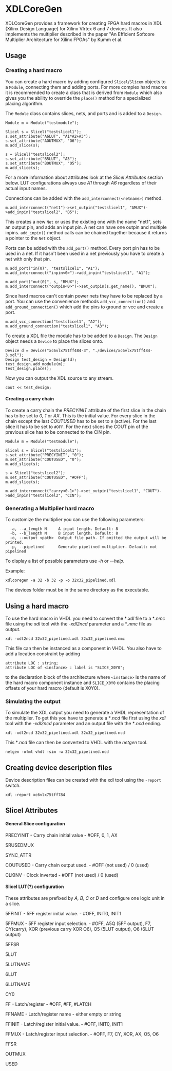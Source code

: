 # XDLCoreGen
XDLCoreGen provides a framework for creating FPGA hard macros in XDL (Xilinx Design Language) for Xilinx VIrtex 6 and 7 devices.
It also implements the multiplier described in the paper "An Efficient Softcore Multiplier Architecture for Xilinx FPGAs" by Kumm et al.

## Usage
### Creating a hard macro
You can create a hard macro by adding configured `Slicel`/`Slicem` objects to a `Module`, connecting them and adding ports.
For more complex hard macros it is recommended to create a class that is derived from `Module` which also gives you the ability
to override the `place()` method for a specialized placing algorithm.

The `Module` class contains slices, nets, and ports and is added to a `Design`.

```
Module m = Module("testmodule");

Slicel s = Slicel("testslicel1");
s.set_attribute("A6LUT", "A1*A2+A3");
s.set_attribute("AOUTMUX", "O6");
m.add_slice(s);

s = Slicel("testslicel2");
s.set_attribute("B5LUT", "A5");
s.set_attribute("BOUTMUX", "O5");
m.add_slice(s);
```
For a more information about attributes look at the *Slicel Attributes* section below.
LUT configurations always use *A1* through *A6* regardless of their actual input names.

Connections can be added with the `add_interconnect(<netname>)` method.

```
m.add_interconnect("net1")->set_outpin("testslicel1", "AMUX")->add_inpin("testslicel2", "B5");
```
This creates a new `Net` or uses the existing one with the name "net1", sets an output pin, and adds an input pin.
A net can have one outpin and multiple inpins.
`add_inpin()` method calls can be chained together because it returns a pointer to the `Net` object.


Ports can be added with the `add_port()` method. Every port pin has to be used in a net. If it hasn't been used in a net previously you have to create a net with only that pin.
```
m.add_port("in(0)", "testslicel1", "A1");
m.add_interconnect("inpin<0>")->add_inpin("testslicel1", "A1");

m.add_port("out(0)", s, "BMUX");
m.add_interconnect("outpin<0>")->set_outpin(s.get_name(), "BMUX");
```

Since hard macros can't contain power nets they have to be replaced by a port. You can use the convenience methods
`add_vcc_connection()` and `add_ground_connection()` which add the pins to ground or vcc and create a port.
```
m.add_vcc_connection("testslicel1", "A2");
m.add_ground_connection("testslicel1", "A3");
```


To create a XDL file the module has to be added to a `Design`. The `Design` object needs a `Device` to place the slices onto.
```
Device d = Device("xc6vlx75tff484-3", "./devices/xc6vlx75tff484-3.xdl");
Design test_design = Design(d);
test_design.add_module(m);
test_design.place();
```

Now you can output the XDL source to any stream.

```
cout << test_design;
```

#### Creating a carry chain
To create a carry chain the *PRECYINIT* attribute of the first slice in the chain has to be set to *0, 1* or *AX*. This is the initial value.
For every slice in the chain except the last *COUTUSED* has to be set to `0` (active). For the last slice it has to be set to `#OFF`.
For the next slices the COUT pin of the previous slice has to be connected to the CIN pin.

```
Module m = Module("testmodule");

Slicel s = Slicel("testslicel1");
s.set_attribute("PRECYINIT", "0");
m.set_attribute("COUTUSED", "0");
m.add_slice(s);

s = Slicel("testslicel2");
m.set_attribute("COUTUSED", "#OFF");
m.add_slice(s);

m.add_interconnect("carry<0-1>")->set_outpin("testslicel1", "COUT")->add_inpin("testslicel2", "CIN");
```


### Generating a Multiplier hard macro
To customize the multiplier you can use the following parameters:

```
  -a, --a_length N     A input length. Default: 8
  -b, --b_length N     B input length. Default: 8
  -o, --output <path>  Output file path. If omitted the output will be printed.
  -p, --pipelined      Generate pipelined multiplier. Default: not pipelined
```

To display a list of possible parameters use *-h* or *--help*.

Example:
```
xdlcoregen -a 32 -b 32 -p -o 32x32_pipelined.xdl
```

The devices folder must be in the same directory as the executable.

## Using a hard macro
To use the hard macro in VHDL you need to convert the **.xdl* file to a **.nmc* file using the *xdl* tool with the *-xdl2ncd* parameter and a **.nmc* file as output.

```
xdl -xdl2ncd 32x32_pipelined.xdl 32x32_pipelined.nmc
```

This file can then be instanced as a component in VHDL. You also have to add a location constraint by adding

```
attribute LOC : string;
attribute LOC of <instance> : label is "SLICE_X0Y0";
```
 to the declaration block of the architecture where `<instance>` is the name of the hard macro component instance and `SLICE_X0Y0` contains the placing offsets of your hard macro (default is X0Y0).

### Simulating the output
To simulate the XDL output you need to generate a VHDL representation of the multiplier. To get this you have to generate a **.ncd* file first using the *xdl* tool with the *-xdl2ncd* parameter and an output file with the **.ncd* ending.

```
xdl -xdl2ncd 32x32_pipelined.xdl 32x32_pipelined.ncd
```

This **.ncd* file can then be converted to VHDL with the *netgen* tool.

```
netgen -ofmt vhdl -sim -w 32x32_pipelined.ncd
```

## Creating device description files
Device description files can be created with the xdl tool using the `-report` switch.

```
xdl -report xc6vlx75tff784
```


## Slicel Attributes
#### General Slice configuration
PRECYINIT - Carry chain initial value - #OFF, 0, 1, AX

SRUSEDMUX

SYNC_ATTR

COUTUSED - Carry chain output used. - #OFF (not used) / 0 (used)

CLKINV - Clock inverted - #OFF (not used) / 0 (used)

#### Slicel LUT(?) configuration
These attributes are prefixed by *A, B, C* or *D* and configure one logic unit in a slice.

5FFINIT - 5FF register initial value. - #OFF, INIT0, INIT1

5FFMUX - 5FF register input selection. - #OFF, A5Q (5FF output), F7, CY(carry), XOR (previous carry XOR O6), O5 (5LUT output), O6 (6LUT output)

5FFSR

5LUT

5LUTNAME

6LUT

6LUTNAME

CY0

FF - Latch/register - #OFF, #FF, #LATCH

FFNAME - Latch/register name - either empty or string

FFINIT - Latch/register initial value.  - #OFF, INIT0, INIT1

FFMUX - Latch/register input selection. - #OFF, F7, CY, XOR, AX, O5, O6

FFSR

OUTMUX

USED